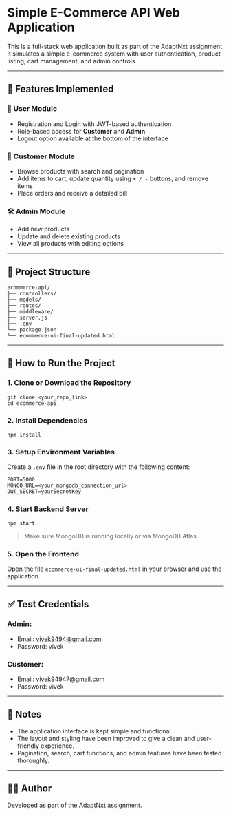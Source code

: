 # Simple E-Commerce API Web Application

This is a full-stack web application built as part of the AdaptNxt assignment. It simulates a simple e-commerce system with user authentication, product listing, cart management, and admin controls.

---

## 🔧 Features Implemented

### 👤 User Module
- Registration and Login with JWT-based authentication
- Role-based access for **Customer** and **Admin**
- Logout option available at the bottom of the interface

### 🛒 Customer Module
- Browse products with search and pagination
- Add items to cart, update quantity using `+ / -` buttons, and remove items
- Place orders and receive a detailed bill

### 🛠️ Admin Module
- Add new products
- Update and delete existing products
- View all products with editing options

---

## 📁 Project Structure

```
ecommerce-api/
├── controllers/
├── models/
├── routes/
├── middleware/
├── server.js
├── .env
└── package.json
└── ecommerce-ui-final-updated.html
```

---

## 🚀 How to Run the Project

### 1. Clone or Download the Repository

```
git clone <your_repo_link>
cd ecommerce-api
```

### 2. Install Dependencies

```
npm install
```

### 3. Setup Environment Variables

Create a `.env` file in the root directory with the following content:

```
PORT=5000
MONGO_URL=<your_mongodb_connection_url>
JWT_SECRET=yourSecretKey
```

### 4. Start Backend Server

```
npm start
```

> Make sure MongoDB is running locally or via MongoDB Atlas.

### 5. Open the Frontend

Open the file `ecommerce-ui-final-updated.html` in your browser and use the application.

---

## ✅ Test Credentials

### Admin:
- Email: vivek9494@gmail.com
- Password: vivek

### Customer:
- Email: vivek94947@gmail.com
- Password: vivek

---

## 🎯 Notes

- The application interface is kept simple and functional.
- The layout and styling have been improved to give a clean and user-friendly experience.
- Pagination, search, cart functions, and admin features have been tested thoroughly.

---

## 👨‍💻 Author

Developed as part of the AdaptNxt assignment.


